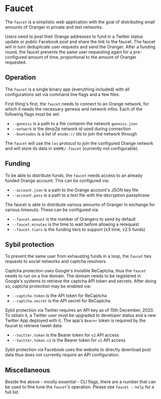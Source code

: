 # Faucet

The `faucet` is a simplistic web application with the goal of distributing small amounts of Oranger in private and test networks.

Users need to post their Orange addresses to fund in a Twitter status update or public Facebook post and share the link to the faucet. The faucet will in turn deduplicate user requests and send the Oranger. After a funding round, the faucet prevents the same user requesting again for a pre-configured amount of time, proportional to the amount of Oranger requested.

## Operation

The `faucet` is a single binary app (everything included) with all configurations set via command line flags and a few files.

First thing's first, the `faucet` needs to connect to an Orange network, for which it needs the necessary genesis and network infos. Each of the following flags must be set:

- `--genesis` is a path to a file containin the network `genesis.json`
- `--network` is the devp2p network id used during connection
- `--bootnodes` is a list of `enode://` ids to join the network through

The `faucet` will use the `les` protocol to join the configured Orange network and will store its data in `$HOME/.faucet` (currently not configurable).

## Funding

To be able to distribute funds, the `faucet` needs access to an already funded Orange account. This can be configured via:

- `--account.json` is a path to the Orange account's JSON key file
- `--account.pass` is a path to a text file with the decryption passphrase

The faucet is able to distribute various amounts of Oranger in exchange for various timeouts. These can be configured via:

- `--faucet.amount` is the number of Orangers to send by default
- `--faucet.minutes` is the time to wait before allowing a rerequest
- `--faucet.tiers` is the funding tiers to support  (x3 time, x2.5 funds)

## Sybil protection

To prevent the same user from exhausting funds in a loop, the `faucet` ties requests to social networks and captcha resolvers.

Captcha protection uses Google's invisible ReCaptcha, thus the `faucet` needs to run on a live domain. The domain needs to be registered in Google's systems to retrieve the captcha API token and secrets. After doing so, captcha protection may be enabled via:

- `--captcha.token` is the API token for ReCaptcha
- `--captcha.secret` is the API secret for ReCaptcha

Sybil protection via Twitter requires an API key as of 15th December, 2020. To obtain it, a Twitter user must be upgraded to developer status and a new Twitter App deployed with it. The app's `Bearer` token is required by the faucet to retrieve tweet data:

- `--twitter.token` is the Bearer token for `v2` API access
- `--twitter.token.v1` is the Bearer token for `v1` API access

Sybil protection via Facebook uses the website to directly download post data thus does not currently require an API configuration. 

## Miscellaneous

Beside the above - mostly essential - CLI flags, there are a number that can be used to fine tune the `faucet`'s operation. Please see `faucet --help` for a full list.